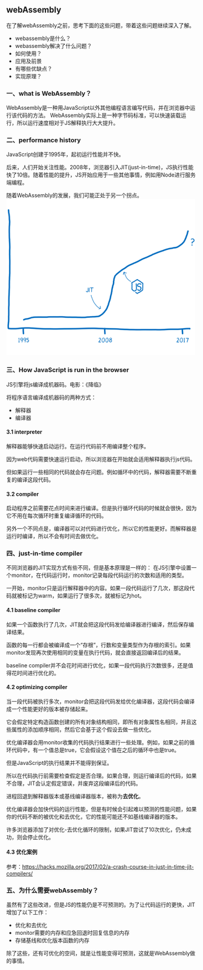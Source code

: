 ## webAssembly

在了解webAssembly之前，思考下面的这些问题，带着这些问题继续深入了解。

* webassembly是什么？
* webassembly解决了什么问题？
* 如何使用？
* 应用及前景
* 有哪些优缺点？
* 实现原理？

### 一、what is WebAssembly？

WebAssembly是一种用JavaScript以外其他编程语言编写代码，并在浏览器中运行该代码的方法。
WebAssembly实际上是一种字节码标准，可以快速装载运行，所以运行速度相对于JS解释执行大大提升。

### 二、performance history
JavaScript创建于1995年，起初运行性能并不快。

后来，人们开始关注性能。2008年，浏览器引入JIT(just-in-time)，JS执行性能快了10倍。随着性能的提升，JS开始应用于一些其他事情，例如用Node进行服务端编程。

随着WebAssembly的发展，我们可能正处于另一个拐点。
![performance history](./../imgs/performance-history.png) 

### 三、How JavaScript is run in the browser
JS引擎将js编译成机器码。电影：《降临》

将程序语言编译成机器码的两种方式：
* 解释器
* 编译器

#### 3.1 interpreter
解释器能够快速启动运行。在运行代码前不用编译整个程序。

因为web代码需要快速运行启动，所以浏览器在开始就会适用解释器执行js代码。

但如果运行一些相同的代码就会存在问题。例如循环中的代码，解释器需要不断重复的编译这段代码。

#### 3.2 compiler
启动程序之前需要花点时间来进行编译。但是执行循环代码的时候就会很快，因为它不用在每次循环时重复编译循环的代码。

另外一个不同点是，编译器可以对代码进行优化，所以它的性能更好。而解释器是运行时编译，所以不会有时间去做优化。

### 四、just-in-time compiler
不同浏览器的JIT实现方式有些不同，但是基本原理是一样的：
在JS引擎中设置一个monitor，在代码运行时，monitor记录每段代码运行的次数和适用的类型。

一开始，monitor只是运行解释器中的内容。如果一段代码运行了几次，那这段代码就被标记为warm，如果运行了很多次，就被标记为hot。

#### 4.1 baseline compiler
如果一个函数执行了几次，JIT就会把这段代码发给编译器进行编译，然后保存编译结果。

函数的每一行都会被编译成一个“存根”，行数和变量类型作为存根的索引。如果monitor发现再次使用相同的变量在执行代码，就会直接返回编译后的结果。

baseline compiler并不会花时间进行优化，如果一段代码执行次数很多，还是值得花时间进行优化的。

#### 4.2 optimizing compiler
当一段代码被执行多次，monitor会把这段代码发给优化编译器，这段代码会编译成一个性能更好的版本被存储起来。

它会假定特定构造函数创建的所有对象结构相同，即所有对象属性名相同，并且这些属性的添加顺序相同，然后它会基于这个假设去做一些优化。

优化编译器会用monitor收集的代码执行结果进行一些处理。例如，如果之前的循环代码中，有一个值总是true，它会假设这个值在之后的循环中也是true。

但是JavaScript的执行结果并不能得到保证。

所以在代码执行前需要检查假定是否合理。如果合理，则运行编译后的代码，如果不合理，JIT会认定假定错误，并废弃这段编译后的代码。

进程回退到解释器版本或基线编译器版本，被称为**去优化**。

优化编译器会加快代码的运行性能，但是有时候会引起难以预测的性能问题，如果你的代码不断的被优化和去优化，它的性能可能还不如基线编译器的版本。

许多浏览器添加了对优化-去优化循环的限制，如果JIT尝试了10次优化，仍未成功，则会停止优化。


#### 4.3 优化案例
参考：https://hacks.mozilla.org/2017/02/a-crash-course-in-just-in-time-jit-compilers/

### 五、为什么需要webAssembly？
虽然有了这些改进，但是JS的性能仍是不可预测的。为了让代码运行的更快，JIT增加了以下工作：
* 优化和去优化
* monitor需要的内存和应急回退时回复信息的内存
* 存储基线和优化版本函数的内存

除了这些，还有可优化的空间，就是让性能变得可预测，这就是WebAssembly做的事情。
